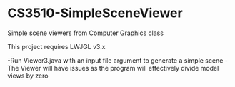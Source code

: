 # CS3510-SimpleSceneViewer
Simple scene viewers from Computer Graphics class

This project requires LWJGL v3.x

-Run Viewer3.java with an input file argument to generate a simple scene
-The Viewer will have issues as the program will effectively divide model views by zero
